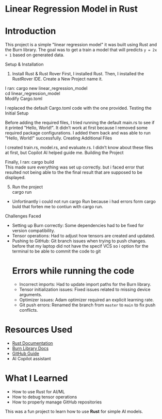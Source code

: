 # Linear Regression Model in Rust

# Introduction
This project is a simple "linear regression model" it was built using Rust and the Burn library. The goal  was to get a train a model that will predicts `y = 2x + 1` based on generated data.

Setup & Installation
1. Install Rust & Rust Rover
First, I installed Rust.
Then, I installed the RustRover IDE.
Create a New Project name it.

I ran:
cargo new linear_regression_model  
cd linear_regression_model  
Modify Cargo.toml

I replaced the default Cargo.toml code with the one provided.
Testing the Initial Setup

Before adding the required files, I tried running the default main.rs to see if it printed "Hello, World!".
It didn’t work at first because I removed some required package configurations.
I added them back and was able to run "Hello, World!" successfully.
Creating Additional Files

I created train.rs, model.rs, and evaluate.rs.
I didn’t know about these files at first, but Copilot AI helped guide me.
Building the Project

Finally, I ran:
cargo build  
This made sure everything was set up correctly. but i faced error that resulted not being able to the the final result that are supposed to be displayed.  

5. Run the project  
   cargo run
- Unfortinantly i could not run cargo Run because i had errors form cargo buld that forten me to contiun with cargo run.

Challenges Faced
- Setting up Burn correctly: Some dependencies had to be fixed for version compatibility.
- Tensor operations: Had to adjust how tensors are created and updated.
- Pushing to GitHub: Git branch issues when trying to push changes. before that my laptop did not have the specif VCS so i option for the terminal to be able to commit the code to git
  # Errors while running the code
  - Incorrect imports: Had to update import paths for the Burn library.
  - Tensor initialization issues: Fixed issues related to missing device arguments.
  - Optimizer issues: Adam optimizer required an explicit learning rate.
  - Git push errors: Renamed the branch from `master` to `main` to fix push conflicts.

# Resources Used
- [Rust Documentation](https://doc.rust-lang.org/)
- [Burn Library Docs](https://docs.rs/burn/0.16.0/burn/)
- [GitHub Guide](https://docs.github.com/en/get-started)
- AI Copilot assistant

# What I Learned
- How to use Rust for AI/ML
- How to debug tensor operations
- How to properly manage GitHub repositories



This was a fun project to learn how to use **Rust** for simple AI models.

